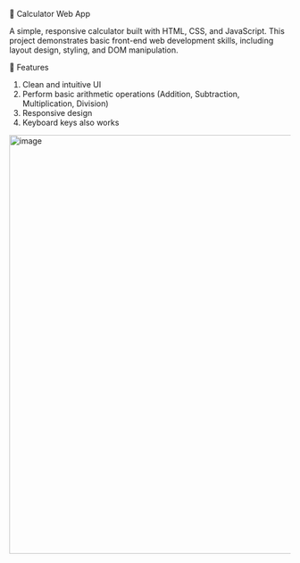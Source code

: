 🧮 Calculator Web App

A simple, responsive calculator built with HTML, CSS, and JavaScript.
This project demonstrates basic front-end web development skills, including layout design, styling, and DOM manipulation.

🚀 Features

1. Clean and intuitive UI
2. Perform basic arithmetic operations (Addition, Subtraction, Multiplication, Division)
3. Responsive design
4. Keyboard keys also works

<img width="515" height="751" alt="image" src="https://github.com/user-attachments/assets/22ab24a6-f8e1-468a-a950-e1fd0bf3b628" />
